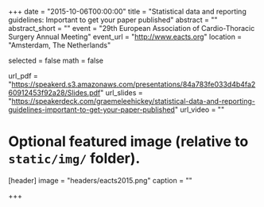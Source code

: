 +++
date = "2015-10-06T00:00:00"
title = "Statistical data and reporting guidelines: Important to get your paper published"
abstract = ""
abstract_short = ""
event = "29th European Association of Cardio-Thoracic Surgery Annual Meeting"
event_url = "http://www.eacts.org"
location = "Amsterdam, The Netherlands"

selected = false
math = false

url_pdf = "https://speakerd.s3.amazonaws.com/presentations/84a783fe033d4b4fa260912453f92a28/Slides.pdf"
url_slides = "https://speakerdeck.com/graemeleehickey/statistical-data-and-reporting-guidelines-important-to-get-your-paper-published"
url_video = ""

# Optional featured image (relative to `static/img/` folder).
[header]
image = "headers/eacts2015.png"
caption = ""

+++
